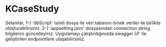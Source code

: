 # KCaseStudy
Selamlar,
1-) 'dbScript' isimli dosya ile veri tabanını örnek veriler ile birlikte oluşturabilirsiniz.
2-) 'appsetting.json' dosyasından connection string bilgilerini güncelleyiniz.
Uygulamayı çalıştırdığınızda swagger UI' ile geliştirilen endpointlere ulaşabilirsiniz.
